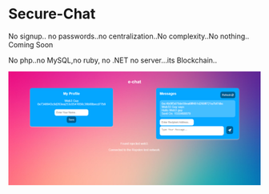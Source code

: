 # Secure-Chat
No signup.. no passwords..no centralization..No complexity..No nothing.. Coming Soon

No php..no MySQL,no ruby, no .NET no server...its Blockchain..


<img align="center" src="https://github.com/Salmandabbakuti/Secure-Chat/blob/master/Screenshot%20(51).png">
